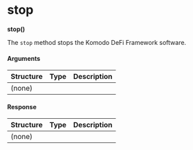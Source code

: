 # stop

**stop()**

The `stop` method stops the Komodo DeFi Framework software.

#### Arguments

| Structure | Type | Description |
| --------- | ---- | ----------- |
| (none)    |      |             |

#### Response

| Structure | Type | Description |
| --------- | ---- | ----------- |
| (none)    |      |             |
